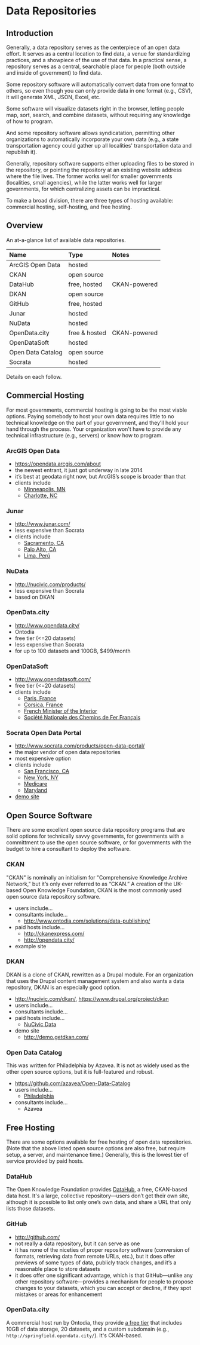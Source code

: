 # Data Repositories

## Introduction

Generally, a data repository serves as the centerpiece of an open data effort. It serves as a central location to find data, a venue for standardizing practices, and a showpiece of the use of that data. In a practical sense, a repository serves as a central, searchable place for people (both outside and inside of government) to find data.

Some repository software will automatically convert data from one format to others, so even though you can only provide data in one format (e.g., CSV), it will generate XML, JSON, Excel, etc.

Some software will visualize datasets right in the browser, letting people map, sort, search, and combine datasets, without requiring any knowledge of how to program.

And some repository software allows syndicatation, permitting other organizations to automatically incorporate your own data (e.g., a state transportation agency could gather up all localities' transportation data and republish it).

Generally, repository software supports either uploading files to be stored in the repository, or pointing the repository at an existing website address where the file lives. The former works well for smaller governments (localities, small agencies), while the latter works well for larger governments, for which centralizing assets can be impractical.

To make a broad division, there are three types of hosting available: commercial hosting, self-hosting, and free hosting.

## Overview

An at-a-glance list of available data repositories.

| Name              | Type          | Notes
|:------------------|:--------------|:-------------|
| ArcGIS Open Data  | hosted        |              |
| CKAN              | open source   |              |
| DataHub           | free, hosted  | CKAN-powered |
| DKAN              | open source   |              |
| GitHub            | free, hosted  |              |
| Junar             | hosted        |              |
| NuData            | hosted        |              |
| OpenData.city     | free & hosted | CKAN-powered |
| OpenDataSoft      | hosted        |              |
| Open Data Catalog | open source   |              |
| Socrata           | hosted        |              |

Details on each follow.

## Commercial Hosting

For most governments, commercial hosting is going to be the most viable options. Paying somebody to host your own data requires little to no technical knowledge on the part of your government, and they’ll hold your hand through the process. Your organization won't have to provide any technical infrastructure (e.g., servers) or know how to program.

### ArcGIS Open Data
* https://opendata.arcgis.com/about
* the newest entrant, it just got underway in late 2014
* it’s best at geodata right now, but ArcGIS’s scope is broader than that
* clients include
  * [Minneapolis, MN](http://opendata.minneapolismn.gov/)
  * [Charlotte, NC](http://clt.charlotte.opendata.arcgis.com/)

### Junar

* http://www.junar.com/
* less expensive than Socrata
* clients include
  * [Sacramento, CA](http://data.cityofsacramento.org/)
  * [Palo Alto, CA](http://paloalto.opendata.junar.com/)
  * [Lima, Perú](http://lima.datosabiertos.pe/)

### NuData

* http://nucivic.com/products/
* less expensive than Socrata
* based on DKAN

### OpenData.city

* http://www.opendata.city/
* Ontodia
* free tier (<=20 datasets)
* less expensive than Socrata
* for up to 100 datasets and 100GB, $499/month

### OpenDataSoft

* http://www.opendatasoft.com/
* free tier (<=20 datasets)
* clients include
  *  [Paris, France](http://opendata.paris.fr/)
  *  [Corsica, France](http://opendata.corse.fr/)
  *  [French Minister of the Interior](http://www.interieur.gouv.fr/)
  *  [Société Nationale des Chemins de Fer Français](https://data.sncf.com/)

### Socrata Open Data Portal

* http://www.socrata.com/products/open-data-portal/
* the major vendor of open data repositories
* most expensive option
* clients include
  * [San Francisco, CA](https://data.sfgov.org/)
  * [New York, NY](https://data.cityofnewyork.us/)
  * [Medicare](https://data.medicare.gov/)
  * [Maryland](https://data.maryland.gov/)
* [demo site](https://sandbox.demo.socrata.com/)


## Open Source Software

There are some excellent open source data repository programs that are solid options for technically savvy governments, for governments with a committment to use the open source software, or for governments with the budget to hire a consultant to deploy the software.

### CKAN

"CKAN" is nominally an initialism for "Comprehensive Knowledge Archive Network," but it’s only ever referred to as “CKAN.” A creation of the UK-based Open Knowledge Foundation, CKAN is the most commonly used open source data repository software.

* users include...
* consultants include...
  * http://www.ontodia.com/solutions/data-publishing/
* paid hosts include...
  * http://ckanexpress.com/
  * http://opendata.city/
* example site

### DKAN

DKAN is a clone of CKAN, rewritten as a Drupal module. For an organization that uses the Drupal content management system and also wants a data repository, DKAN is an especially good option.

* http://nucivic.com/dkan/, https://www.drupal.org/project/dkan
* users include...
* consultants include...
* paid hosts include...
  * [NuCivic Data](http://nucivic.com/data/enterprise/)
* demo site
  * http://demo.getdkan.com/

### Open Data Catalog

This was written for Philadelphia by Azavea. It is not as widely used as the other open source options, but it is full-featured and robust.

* https://github.com/azavea/Open-Data-Catalog
* users include...
  * [Philadelphia](http://www.opendataphilly.org/)
* consultants include...
  * Azavea

## Free Hosting

There are some options available for free hosting of open data repositories. (Note that the above listed open source options are also free, but require setup, a server, and maintenance time.) Generally, this is the lowest tier of service provided by paid hosts.

### DataHub

The Open Knowledge Foundation provides [DataHub](http://datahub.io/), a free, CKAN-based data host. It's a large, collective repository—users don’t get their own site, although it is possible to list only one’s own data, and share a URL that only lists those datasets.

### GitHub

* http://github.com/
* not really a data repository, but it can serve as one
* it has none of the niceties of proper repository software (conversion of formats, retrieving data from remote URLs, etc.), but it does offer previews of some types of data, publicly track changes, and it’s a reasonable place to store datasets
* it does offer one significant advantage, which is that GitHub—unlike any other repository software—provides a mechanism for people to propose changes to your datasets, which you can accept or decline, if they spot mistakes or areas for enhancement

### OpenData.city

A commercial host run by Ontodia, they provide [a free tier](http://www.opendata.city/pricing/) that includes 10GB of data storage, 20 datasets, and a custom subdomain (e.g., `http://springfield.opendata.city/`). It's CKAN-based.
